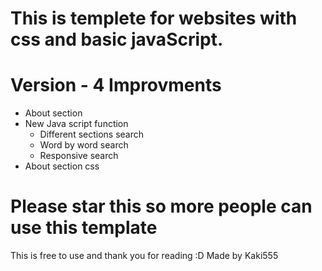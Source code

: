 # This is templete for websites with css and basic javaScript.
# Version - 4 Improvments
* About section
* New Java script function
  * Different sections search
  * Word by word search
  * Responsive search
* About section css

# Please star this so more people can use this template

This is free to use and thank you for reading :D
Made by Kaki555
